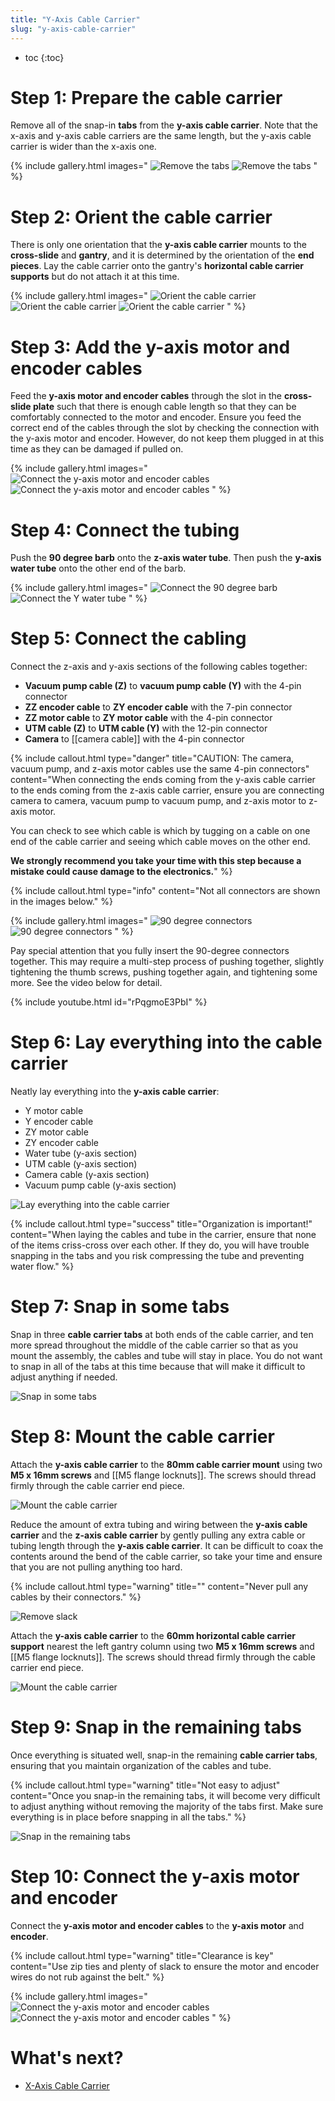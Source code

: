 ```yaml
---
title: "Y-Axis Cable Carrier"
slug: "y-axis-cable-carrier"
---
```


* toc
{:toc}


# Step 1: Prepare the cable carrier

Remove all of the snap-in **tabs** from the **y-axis cable carrier**. Note that the x-axis and y-axis cable carriers are the same length, but the y-axis cable carrier is wider than the x-axis one.

{% include gallery.html images="
![Remove the tabs](_images/remove_y_tabs_1.png)
![Remove the tabs](_images/remove_y_tabs_2.png)
" %}

# Step 2: Orient the cable carrier

There is only one orientation that the **y-axis cable carrier** mounts to the **cross-slide** and **gantry**, and it is determined by the orientation of the **end pieces**. Lay the cable carrier onto the gantry's **horizontal cable carrier supports** but do not attach it at this time.

{% include gallery.html images="
![Orient the cable carrier](_images/orient_y_cc_1.png)
![Orient the cable carrier](_images/orient_y_cc_2.png)
![Orient the cable carrier](_images/orient_y_cc_3.png)
" %}

# Step 3: Add the y-axis motor and encoder cables

Feed the **y-axis motor and encoder cables** through the slot in the **cross-slide plate** such that there is enough cable length so that they can be comfortably connected to the motor and encoder. Ensure you feed the correct end of the cables through the slot by checking the connection with the y-axis motor and encoder. However, do not keep them plugged in at this time as they can be damaged if pulled on.

{% include gallery.html images="
![Connect the y-axis motor and encoder cables](_images/feed_y_cables_1.png)
![Connect the y-axis motor and encoder cables](_images/feed_y_cables_2.png)
" %}

# Step 4: Connect the tubing

Push the **90 degree barb** onto the **z-axis water tube**. Then push the **y-axis water tube** onto the other end of the barb.

{% include gallery.html images="
![Connect the 90 degree barb](_images/90_degree_barb.png)
![Connect the Y water tube](_images/connect_y_water_tube.png)
" %}

# Step 5: Connect the cabling

Connect the z-axis and y-axis sections of the following cables together:

  * **Vacuum pump cable (Z)** to **vacuum pump cable (Y)** with the 4-pin connector
  * **ZZ encoder cable** to **ZY encoder cable** with the 7-pin connector
  * **ZZ motor cable** to **ZY motor cable** with the 4-pin connector
  * **UTM cable (Z)** to **UTM cable (Y)** with the 12-pin connector
  * **Camera** to [[camera cable]] with the 4-pin connector

{%
include callout.html
type="danger"
title="CAUTION: The camera, vacuum pump, and z-axis motor cables use the same 4-pin connectors"
content="When connecting the ends coming from the y-axis cable carrier to the ends coming from the z-axis cable carrier, ensure you are connecting camera to camera, vacuum pump to vacuum pump, and z-axis motor to z-axis motor.

You can check to see which cable is which by tugging on a cable on one end of the cable carrier and seeing which cable moves on the other end.

**We strongly recommend you take your time with this step because a mistake could cause damage to the electronics.**"
%}

{%
include callout.html
type="info"
content="Not all connectors are shown in the images below."
%}

{% include gallery.html images="
![90 degree connectors](_images/90_degree_connectors_1.png)
![90 degree connectors](_images/90_degree_connectors_2.png)
" %}

Pay special attention that you fully insert the 90-degree connectors together. This may require a multi-step process of pushing together, slightly tightening the thumb screws, pushing together again, and tightening some more. See the video below for detail.

{% include youtube.html id="rPqgmoE3PbI" %}

# Step 6: Lay everything into the cable carrier

Neatly lay everything into the **y-axis cable carrier**:

- Y motor cable
- Y encoder cable
- ZY motor cable
- ZY encoder cable
- Water tube (y-axis section)
- UTM cable (y-axis section)
- Camera cable (y-axis section)
- Vacuum pump cable (y-axis section)

![Lay everything into the cable carrier](_images/load_y_cc.png)

{%
include callout.html
type="success"
title="Organization is important!"
content="When laying the cables and tube in the carrier, ensure that none of the items criss-cross over each other. If they do, you will have trouble snapping in the tabs and you risk compressing the tube and preventing water flow."
%}

# Step 7: Snap in some tabs

Snap in three **cable carrier tabs** at both ends of the cable carrier, and ten more spread throughout the middle of the cable carrier so that as you mount the assembly, the cables and tube will stay in place. You do not want to snap in all of the tabs at this time because that will make it difficult to adjust anything if needed.

![Snap in some tabs](_images/snap_in_some_y_cc_tabs.png)

# Step 8: Mount the cable carrier

Attach the **y-axis cable carrier** to the **80mm cable carrier mount** using two **M5 x 16mm screws** and [[M5 flange locknuts]]. The screws should thread firmly through the cable carrier end piece.

![Mount the cable carrier](_images/attach_y_cc_1.png)

Reduce the amount of extra tubing and wiring between the **y-axis cable carrier** and the **z-axis cable carrier** by gently pulling any extra cable or tubing length through the **y-axis cable carrier**. It can be difficult to coax the contents around the bend of the cable carrier, so take your time and ensure that you are not pulling anything too hard.

{%
include callout.html
type="warning"
title=""
content="Never pull any cables by their connectors."
%}

![Remove slack](_images/remove_y_z_slack.png)

Attach the **y-axis cable carrier** to the **60mm horizontal cable carrier support** nearest the left gantry column using two **M5 x 16mm screws** and [[M5 flange locknuts]]. The screws should thread firmly through the cable carrier end piece.

![Mount the cable carrier](_images/attach_y_cc_2.png)

# Step 9: Snap in the remaining tabs

Once everything is situated well, snap-in the remaining **cable carrier tabs**, ensuring that you maintain organization of the cables and tube.

{%
include callout.html
type="warning"
title="Not easy to adjust"
content="Once you snap-in the remaining tabs, it will become very difficult to adjust anything without removing the majority of the tabs first. Make sure everything is in place before snapping in all the tabs."
%}

![Snap in the remaining tabs](_images/snap_in_remaining_y_cc_tabs.png)

# Step 10: Connect the y-axis motor and encoder

Connect the **y-axis motor and encoder cables** to the **y-axis motor** and **encoder**.

{%
include callout.html
type="warning"
title="Clearance is key"
content="Use zip ties and plenty of slack to ensure the motor and encoder wires do not rub against the belt."
%}

{% include gallery.html images="
![Connect the y-axis motor and encoder cables](_images/feed_y_cables_1.png)
![Connect the y-axis motor and encoder cables](_images/feed_y_cables_2.png)
" %}

# What's next?

 * [X-Axis Cable Carrier](x-axis-cable-carrier.md)
